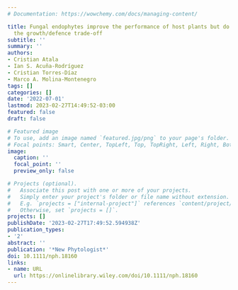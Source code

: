 ```yaml
---
# Documentation: https://wowchemy.com/docs/managing-content/

title: Fungal endophytes improve the performance of host plants but do not eliminate
  the growth/defence trade‐off
subtitle: ''
summary: ''
authors:
- Cristian Atala
- Ian S. Acuña‐Rodríguez
- Cristian Torres‐Díaz
- Marco A. Molina‐Montenegro
tags: []
categories: []
date: '2022-07-01'
lastmod: 2023-02-27T14:49:52-03:00
featured: false
draft: false

# Featured image
# To use, add an image named `featured.jpg/png` to your page's folder.
# Focal points: Smart, Center, TopLeft, Top, TopRight, Left, Right, BottomLeft, Bottom, BottomRight.
image:
  caption: ''
  focal_point: ''
  preview_only: false

# Projects (optional).
#   Associate this post with one or more of your projects.
#   Simply enter your project's folder or file name without extension.
#   E.g. `projects = ["internal-project"]` references `content/project/deep-learning/index.md`.
#   Otherwise, set `projects = []`.
projects: []
publishDate: '2023-02-27T17:49:52.594938Z'
publication_types:
- '2'
abstract: ''
publication: '*New Phytologist*'
doi: 10.1111/nph.18160
links:
- name: URL
  url: https://onlinelibrary.wiley.com/doi/10.1111/nph.18160
---
```

